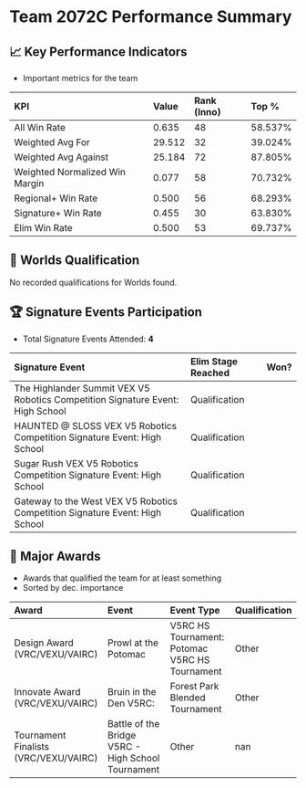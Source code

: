 # Team 2072C Performance Summary

## 📈 Key Performance Indicators
- Important metrics for the team

| KPI | Value | Rank (Inno) | Top % |
|:---|:-----|:----|:-----|
| All Win Rate | 0.635 | 48 | 58.537% |
| Weighted Avg For | 29.512 | 32 | 39.024% |
| Weighted Avg Against | 25.184 | 72 | 87.805% |
| Weighted Normalized Win Margin | 0.077 | 58 | 70.732% |
| Regional+ Win Rate | 0.500 | 56 | 68.293% |
| Signature+ Win Rate | 0.455 | 30 | 63.830% |
| Elim Win Rate | 0.500 | 53 | 69.737% |


## 🎯 Worlds Qualification
No recorded qualifications for Worlds found.

## 🏆 Signature Events Participation
- Total Signature Events Attended: **4**

| Signature Event | Elim Stage Reached | Won? |
|:----------------|:-------------------|:----|
| The Highlander Summit VEX V5 Robotics Competition Signature Event: High School | Qualification |  |
| HAUNTED @ SLOSS VEX V5 Robotics Competition Signature Event: High School | Qualification |  |
| Sugar Rush VEX V5 Robotics Competition Signature Event: High School | Qualification |  |
| Gateway to the West VEX V5 Robotics Competition Signature Event: High School | Qualification |  |


## 🥇 Major Awards
- Awards that qualified the team for at least something
- Sorted by dec. importance

| Award | Event | Event Type | Qualification |
|:------|:------|:-----------|:--------------|
| Design Award (VRC/VEXU/VAIRC) | Prowl at the Potomac | V5RC HS Tournament: Potomac V5RC HS Tournament | Other | Event Region Championship |
| Innovate Award (VRC/VEXU/VAIRC) | Bruin in the Den V5RC: | Forest Park Blended Tournament | Other | nan |
| Tournament Finalists (VRC/VEXU/VAIRC) | Battle of the Bridge V5RC - High School Tournament | Other | nan |

